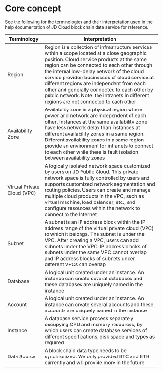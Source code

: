 # Core concept
See the following for the terminologies and their interpretation used in the help documentation of JD Cloud block chain data service for reference.

| Terminology        | Interpretation                                                         |
| --------------- | ------------------------------------------------------------ |
| Region            | Region is a collection of infrastructure services within a scope located at a close geographic position. Cloud service products at the same region can be connected to each other through the internal low-delay network of the cloud service provider; businesses of cloud service at different regions are independent from each other and generally connected to each other by public network. Note: the intranets in different regions are not connected to each other |
| Availability Zone          | Availability zone is a physical region where power and network are independent of each other. Instances at the same availability zone have less network delay than instances at different availability zones in a same region. Different availability zones in a same region provide an environment for intranets to connect to each other while there is fault isolation between availability zones |
| Virtual Private Cloud (VPC) | A logically isolated network space customized by users on JD Public Cloud. This private network space is fully controlled by users and supports customized network segmentation and routing policies. Users can create and manage multiple cloud products in the VPC, such as virtual machine, load balancer, etc., and configure resources within the network to connect to the Internet |
| Subnet | A subnet is an IP address block within the IP address range of the virtual private cloud (VPC) to which it belongs. The subnet is under the VPC. After creating a VPC, users can add subnets under the VPC. IP address blocks of subnets under the same VPC cannot overlap, and IP address blocks of subnets under different VPCs can overlap |
|Database|A logical unit created under an instance. An instance can create several databases and these databases are uniquely named in the instance|
|Account|A logical unit created under an instance. An instance can create several accounts and these accounts are uniquely named in the instance|
|Instance|A database service process separately occupying CPU and memory resources, by which users can create database services of different specifications, disk space and types as required|
| Data Source          |A block chain data type needs to be synchronized. We only provided BTC and ETH currently and will provide more in the future|
